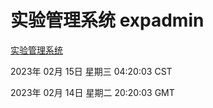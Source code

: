 # 实验管理系统 expadmin
[实验管理系统](http://:56808/expadmin-782313d2-e1b1-4ea7-932e-3a55e6a1a4d0/)

2023年 02月 15日 星期三 04:20:03 CST

2023年 02月 14日 星期二 20:20:03 GMT
